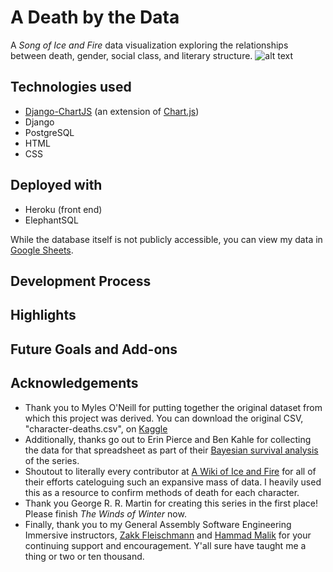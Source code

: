 # A Death by the Data
A *Song of Ice and Fire* data visualization exploring the relationships between death, gender, social class, and literary structure.
![alt text](https://i.imgur.com/JRGKOvk.jpg "A Death by the Data")

## Technologies used
* [Django-ChartJS](https://github.com/peopledoc/django-chartjs) (an extension of [Chart.js](https://www.chartjs.org/))
* Django
* PostgreSQL
* HTML
* CSS

## Deployed with
* Heroku (front end)
* ElephantSQL

While the database itself is not publicly accessible, you can view my data in [Google Sheets](https://docs.google.com/spreadsheets/d/1apfpE1Rd8Ae7KLWHUk54y1p0e76DTkmdVYligH0kR-c/edit?usp=sharing).

## Development Process

## Highlights

## Future Goals and Add-ons

## Acknowledgements
* Thank you to Myles O'Neill for putting together the original dataset from which this project was derived. You can download the original CSV, "character-deaths.csv", on [Kaggle](https://www.kaggle.com/mylesoneill/game-of-thrones)
* Additionally, thanks go out to Erin Pierce and Ben Kahle for collecting the data for that spreadsheet as part of their [Bayesian survival analysis](http://allendowney.blogspot.com/2015/03/bayesian-survival-analysis-for-game-of.html) of the series.
* Shoutout to literally every contributor at [A Wiki of Ice and Fire](https://awoiaf.westeros.org/index.php/Main_Page) for all of their efforts cateloguing such an expansive mass of data. I heavily used this as a resource to confirm methods of death for each character.
* Thank you George R. R. Martin for creating this series in the first place! Please finish *The Winds of Winter* now.
* Finally, thank you to my General Assembly Software Engineering Immersive instructors, [Zakk Fleischmann](https://github.com/ZakkMan) and [Hammad Malik](https://github.com/tomatohammado) for your continuing support and encouragement. Y'all sure have taught me a thing or two or ten thousand.